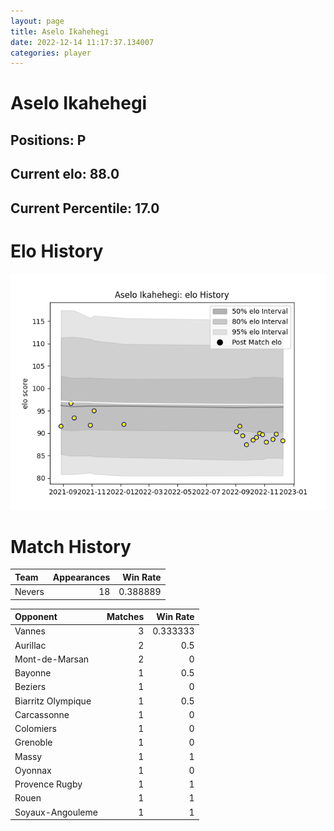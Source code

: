```yaml
---  
layout: page  
title: Aselo Ikahehegi  
date: 2022-12-14 11:17:37.134007  
categories: player  
---
```

# Aselo Ikahehegi

## Positions: P

## Current elo: 88.0

## Current Percentile: 17.0

# Elo History


![elo history](history_AseloIkahehegi.png)
# Match History


| Team   |   Appearances |   Win Rate |
|:-------|--------------:|-----------:|
| Nevers |            18 |   0.388889 |

| Opponent           |   Matches |   Win Rate |
|:-------------------|----------:|-----------:|
| Vannes             |         3 |   0.333333 |
| Aurillac           |         2 |   0.5      |
| Mont-de-Marsan     |         2 |   0        |
| Bayonne            |         1 |   0.5      |
| Beziers            |         1 |   0        |
| Biarritz Olympique |         1 |   0.5      |
| Carcassonne        |         1 |   0        |
| Colomiers          |         1 |   0        |
| Grenoble           |         1 |   0        |
| Massy              |         1 |   1        |
| Oyonnax            |         1 |   0        |
| Provence Rugby     |         1 |   1        |
| Rouen              |         1 |   1        |
| Soyaux-Angouleme   |         1 |   1        |